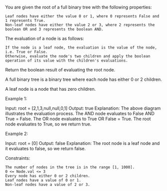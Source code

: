 You are given the root of a full binary tree with the following properties:

    Leaf nodes have either the value 0 or 1, where 0 represents False and 1 represents True.
    Non-leaf nodes have either the value 2 or 3, where 2 represents the boolean OR and 3 represents the boolean AND.

The evaluation of a node is as follows:

    If the node is a leaf node, the evaluation is the value of the node, i.e. True or False.
    Otherwise, evaluate the node's two children and apply the boolean operation of its value with the children's evaluations.

Return the boolean result of evaluating the root node.

A full binary tree is a binary tree where each node has either 0 or 2 children.

A leaf node is a node that has zero children.

Example 1:

Input: root = [2,1,3,null,null,0,1]
Output: true
Explanation: The above diagram illustrates the evaluation process.
The AND node evaluates to False AND True = False.
The OR node evaluates to True OR False = True.
The root node evaluates to True, so we return true.

Example 2:

Input: root = [0]
Output: false
Explanation: The root node is a leaf node and it evaluates to false, so we return false.

Constraints:

    The number of nodes in the tree is in the range [1, 1000].
    0 <= Node.val <= 3
    Every node has either 0 or 2 children.
    Leaf nodes have a value of 0 or 1.
    Non-leaf nodes have a value of 2 or 3.
